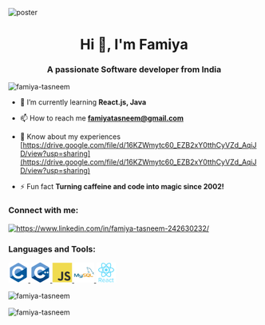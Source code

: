 ![poster](![image](https://github.com/user-attachments/assets/8ba8a4e9-cb75-4217-9d7a-4a6c36db504e)
)
<h1 align="center">Hi 👋, I'm Famiya</h1>
<h3 align="center">A passionate Software developer from India</h3>

<p align="left"> <img src="https://komarev.com/ghpvc/?username=famiya-tasneem&label=Profile%20views&color=0e75b6&style=flat" alt="famiya-tasneem" /> </p>

- 🌱 I’m currently learning **React.js, Java**

- 📫 How to reach me **famiyatasneem@gmail.com**

- 📄 Know about my experiences [https://drive.google.com/file/d/16KZWmytc60_EZB2xY0tthCyVZd_AqiJD/view?usp=sharing](https://drive.google.com/file/d/16KZWmytc60_EZB2xY0tthCyVZd_AqiJD/view?usp=sharing)

- ⚡ Fun fact **Turning caffeine and code into magic since 2002!**

<h3 align="left">Connect with me:</h3>
<p align="left">
<a href="https://linkedin.com/in/https://www.linkedin.com/in/famiya-tasneem-242630232/" target="blank"><img align="center" src="https://raw.githubusercontent.com/rahuldkjain/github-profile-readme-generator/master/src/images/icons/Social/linked-in-alt.svg" alt="https://www.linkedin.com/in/famiya-tasneem-242630232/" height="30" width="40" /></a>
</p>

<h3 align="left">Languages and Tools:</h3>
<p align="left"> <a href="https://www.cprogramming.com/" target="_blank" rel="noreferrer"> <img src="https://raw.githubusercontent.com/devicons/devicon/master/icons/c/c-original.svg" alt="c" width="40" height="40"/> </a> <a href="https://www.w3schools.com/cpp/" target="_blank" rel="noreferrer"> <img src="https://raw.githubusercontent.com/devicons/devicon/master/icons/cplusplus/cplusplus-original.svg" alt="cplusplus" width="40" height="40"/> </a> <a href="https://developer.mozilla.org/en-US/docs/Web/JavaScript" target="_blank" rel="noreferrer"> <img src="https://raw.githubusercontent.com/devicons/devicon/master/icons/javascript/javascript-original.svg" alt="javascript" width="40" height="40"/> </a> <a href="https://www.mysql.com/" target="_blank" rel="noreferrer"> <img src="https://raw.githubusercontent.com/devicons/devicon/master/icons/mysql/mysql-original-wordmark.svg" alt="mysql" width="40" height="40"/> </a> <a href="https://reactjs.org/" target="_blank" rel="noreferrer"> <img src="https://raw.githubusercontent.com/devicons/devicon/master/icons/react/react-original-wordmark.svg" alt="react" width="40" height="40"/> </a> </p>

<p><img align="center" src="https://github-readme-stats.vercel.app/api/top-langs?username=famiya-tasneem&show_icons=true&locale=en&layout=compact" alt="famiya-tasneem" /></p>

<p><img align="center" src="https://github-readme-streak-stats.herokuapp.com/?user=famiya-tasneem&" alt="famiya-tasneem" /></p>
